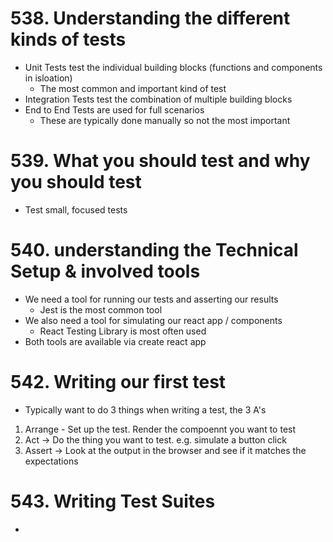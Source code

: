 # 538. Understanding the different kinds of tests

-   Unit Tests test the individual building blocks (functions and components in isloation)
    -   The most common and important kind of test
-   Integration Tests test the combination of multiple building blocks
-   End to End Tests are used for full scenarios
    -   These are typically done manually so not the most important

# 539. What you should test and why you should test

-   Test small, focused tests

# 540. understanding the Technical Setup & involved tools

-   We need a tool for running our tests and asserting our results
    -   Jest is the most common tool
-   We also need a tool for simulating our react app / components
    -   React Testing Library is most often used
-   Both tools are available via create react app

# 542. Writing our first test

-   Typically want to do 3 things when writing a test, the 3 A's

1. Arrange - Set up the test. Render the compoennt you want to test
2. Act -> Do the thing you want to test. e.g. simulate a button click
3. Assert -> Look at the output in the browser and see if it matches the expectations

# 543. Writing Test Suites

-
